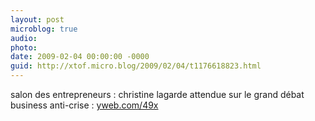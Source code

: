 ```yaml
---
layout: post
microblog: true
audio: 
photo: 
date: 2009-02-04 00:00:00 -0000
guid: http://xtof.micro.blog/2009/02/04/t1176618823.html
---
```

salon des entrepreneurs : christine lagarde attendue sur le grand débat business anti-crise : [yweb.com/49x](http://yweb.com/49x)
